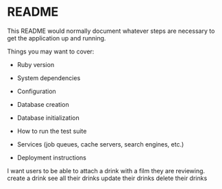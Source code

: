 # README

This README would normally document whatever steps are necessary to get the
application up and running.

Things you may want to cover:

* Ruby version

* System dependencies

* Configuration

* Database creation

* Database initialization

* How to run the test suite

* Services (job queues, cache servers, search engines, etc.)

* Deployment instructions

I want users to be able to attach a drink with a film they are reviewing.
create a drink
see all their drinks
update their drinks
delete their drinks
